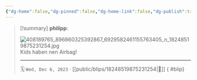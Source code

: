 ```yaml
---
{"dg-home":false,"dg-pinned":false,"dg-home-link":false,"dg-publish":true,"type":"blip","disabled rules":["yaml-title","yaml-title-alias","file-name-heading"],"title":"philipp on instagram @ 2023-12-06","created-date":"2023-12-06T14:00:00","updated-date":"2025-05-02T17:43:08","dg-path":"blips/18248519875231254.md","permalink":"/blips/18248519875231254/","dgPassFrontmatter":true,"created":"2023-12-06T14:00:00","updated":"2025-05-02T17:43:08"}
---
```


> [!summary] **philipp**:
>
> ![408189765_896860325392867_6929582461155763405_n_18248519875231254.jpg](/img/user/attachments/408189765_896860325392867_6929582461155763405_n_18248519875231254.jpg)
> Kids haben nen Airbag!
> - - -
>
> 🗓️ `Wed, Dec 6, 2023` · [[public/blips/18248519875231254\|🔗]]
{ #blip}

